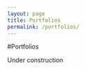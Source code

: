 ```yaml
---
layout: page
title: Portfolios
permalink: /portfolios/
---
```


#Portfolios

Under construction

